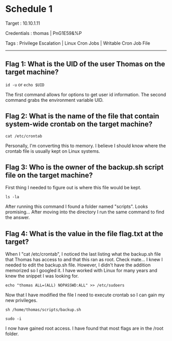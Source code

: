 # Schedule 1

Target : 10.10.1.11

Credentials : thomas | PnG1E59&%P

Tags : Privilege Escalation | Linux Cron Jobs | Writable Cron Job File
***

## Flag 1: What is the UID of the user Thomas on the target machine?

`id -u` or `echo $UID`

The first command allows for options to get user id information. The second command grabs the environment variable UID.

## Flag 2: What is the name of the file that contain system-wide crontab on the target machine?

`cat /etc/crontab`

Personally, I'm converting this to memory. I believe I should know where the crontab file is usually kept on Linux systems.

## Flag 3: Who is the owner of the backup.sh script file on the target machine?

First thing I needed to figure out is where this file would be kept. 

`ls -la`

After running this command I found a folder named "scripts". Looks promising... After moving into the directory I run the same command to find the answer.

## Flag 4: What is the value in the file flag.txt at the target?

When I "cat /etc/crontab", I noticed the last listing what the backup.sh file that Thomas has access to and that this ran as root. Check mate... I knew I needed to edit the backup.sh file. However, I didn't have the addition memorized so I googled it. I have worked with Linux for many years and knew the snippet I was looking for. 

`echo "thomas ALL=(ALL) NOPASSWD:ALL" >> /etc/sudoers`

Now that I have modified the file I need to execute crontab so I can gain my new privileges.

`sh /home/thomas/scripts/backup.sh`

`sudo -i`

I now have gained root access. I have found that most flags are in the /root folder. 